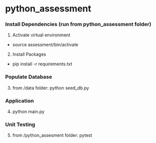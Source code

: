# python_assessment

### Install Dependencies (run from python_assessment folder)
1. Activate virtual environment
  * source assessment/bin/activate
2. Install Packages
  * pip install -r requirements.txt

### Populate Database
3. from /data folder: python seed_db.py

### Application
4. python main.py

### Unit Testing
5. from /python_assesment folder: pytest

